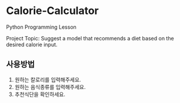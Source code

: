 # Calorie-Calculator
Python Programming Lesson

Project Topic: Suggest a model that recommends a diet based on the desired calorie input.

## 사용방법
1) 원하는 칼로리를 입력해주세요.
2) 원하는 음식종류를 입력해주세요.
3) 추천식단을 확인하세요.
